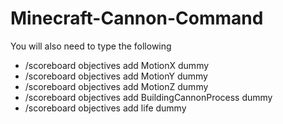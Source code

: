 # Minecraft-Cannon-Command
You will also need to type the following
- /scoreboard objectives add MotionX dummy
- /scoreboard objectives add MotionY dummy
- /scoreboard objectives add MotionZ dummy
- /scoreboard objectives add BuildingCannonProcess dummy
- /scoreboard objectives add life dummy
